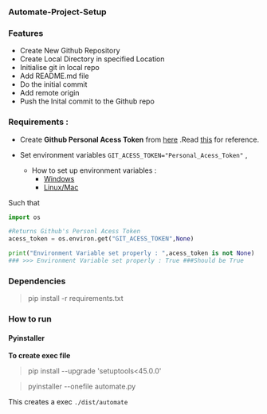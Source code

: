 ### Automate-Project-Setup


### Features

- Create New Github Repository
- Create Local Directory in specified Location
- Initialise git in local repo
- Add README.md file
- Do the initial commit
- Add remote origin 
- Push the Inital commit to the Github repo

### Requirements :

- Create **Github Personal Acess Token** from [here](https://github.com/settings/tokens) .Read [this](https://help.github.com/en/github/authenticating-to-github/creating-a-personal-access-token-for-the-command-line) for reference.
- Set environment variables `GIT_ACESS_TOKEN="Personal_Acess_Token"` , 

    - How to set up environment variables :
        - [Windows](https://www.youtube.com/watch?v=IolxqkL7cD8) 
        -   [Linux/Mac](https://www.youtube.com/watch?v=5iWhQWVXosU)


Such that 
```python
import os

#Returns Github's Personl Acess Token
acess_token = os.environ.get("GIT_ACESS_TOKEN",None) 

print("Environment Variable set properly : ",acess_token is not None)
### >>> Environment Variable set properly : True ###Should be True
```

### Dependencies
> pip install -r requirements.txt

### How to run

#### Pyinstaller

**To create exec file** 

> pip install --upgrade 'setuptools<45.0.0'

> pyinstaller --onefile automate.py

This creates a exec `./dist/automate`
